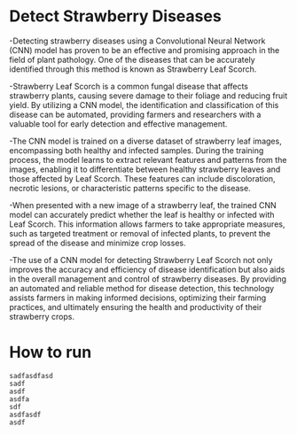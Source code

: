 # Detect Strawberry Diseases
-Detecting strawberry diseases using a Convolutional Neural Network (CNN) model has proven to be an effective and promising approach in the field of plant 
 pathology. One of the diseases that can be accurately identified through this method is known as Strawberry Leaf Scorch. 

-Strawberry Leaf Scorch is a common fungal disease that affects strawberry plants, causing severe damage to their foliage and reducing fruit yield. By 
 utilizing a CNN model, the identification and classification of this disease can be automated, providing farmers and researchers with a valuable tool for 
 early detection and effective management.

-The CNN model is trained on a diverse dataset of strawberry leaf images, encompassing both healthy and infected samples. During the training process, the 
 model learns to extract relevant features and patterns from the images, enabling it to differentiate between healthy strawberry leaves and those affected by 
 Leaf Scorch. These features can include discoloration, necrotic lesions, or characteristic patterns specific to the disease.
 
-When presented with a new image of a strawberry leaf, the trained CNN model can accurately predict whether the leaf is healthy or infected with Leaf Scorch. 
 This information allows farmers to take appropriate measures, such as targeted treatment or removal of infected plants, to prevent the spread of the disease 
 and minimize crop losses.

-The use of a CNN model for detecting Strawberry Leaf Scorch not only improves the accuracy and efficiency of disease identification but also aids in the 
 overall management and control of strawberry diseases. By providing an automated and reliable method for disease detection, this technology assists farmers 
 in making informed decisions, optimizing their farming practices, and ultimately ensuring the health and productivity of their strawberry crops.
 
# How to run 
```
sadfasdfasd
sadf
asdf
asdfa
sdf
asdfasdf
asdf
```
